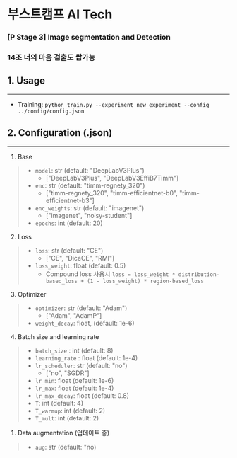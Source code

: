 # 부스트캠프 AI Tech

### [P Stage 3] Image segmentation and Detection
### 14조 너의 마음 검출도 쌉가능


## 1. Usage
---

* Training: `python train.py --experiment new_experiment --config ../config/config.json`
<!-- * Inference: `` -->


<!-- ## Directory 구조 -->


<!-- ## Command Line Arguments -->
<!-- --- -->

<!-- ### `train.py` -->

<!-- ### `inference.py` -->


## 2. Configuration (.json)
---

1. Base

> * `model`: str (default: "DeepLabV3Plus")
>     * ["DeepLabV3Plus", "DeepLabV3EffiB7Timm"]
> * `enc`: str (default: "timm-regnety_320")
>     * ["timm-regnety_320", "timm-efficientnet-b0", "timm-efficientnet-b3"]
> * `enc_weights`: str (default: "imagenet")
>     * ["imagenet", "noisy-student"]
> * `epochs`: int (default: 20)

2. Loss
 
> * `loss`: str (default: "CE")
>     * ["CE", "DiceCE", "RMI"]
> * `loss_weight`: float (default: 0.5)
>     * Compound loss 사용시 `loss = loss_weight * distribution-based_loss + (1 - loss_weight) * region-based_loss`

3. Optimizer
 
> * `optimizer`: str (default: "Adam")
>     * ["Adam", "AdamP"]
> * `weight_decay`: float, (default: 1e-6)

4. Batch size and learning rate
 
> * `batch_size` : int (default: 8)
> * `learning_rate` : float (default: 1e-4)
> * `lr_scheduler`: str (default: "no")
>     * ["no", "SGDR"]
> * `lr_min`: float (default: 1e-6)
> * `lr_max`: float (default: 1e-4)
> * `lr_max_decay`: float (default: 0.8)
> * `T`: int (default: 4)
> * `T_warmup`: int (default: 2)
> * `T_mult`: int (default: 2)

1. Data augmentation (업데이트 중)

> * `aug`: str (default: "no)